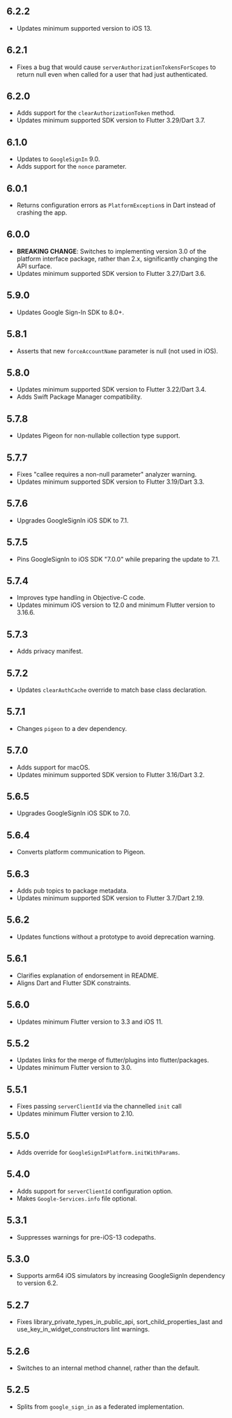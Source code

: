 ## 6.2.2

* Updates minimum supported version to iOS 13.

## 6.2.1

* Fixes a bug that would cause `serverAuthorizationTokensForScopes` to
  return null even when called for a user that had just authenticated.

## 6.2.0

* Adds support for the `clearAuthorizationToken` method.
* Updates minimum supported SDK version to Flutter 3.29/Dart 3.7.

## 6.1.0

* Updates to `GoogleSignIn` 9.0.
* Adds support for the `nonce` parameter.

## 6.0.1

* Returns configuration errors as `PlatformException`s in Dart instead of
  crashing the app.

## 6.0.0

* **BREAKING CHANGE**: Switches to implementing version 3.0 of the platform
  interface package, rather than 2.x, significantly changing the API surface.
* Updates minimum supported SDK version to Flutter 3.27/Dart 3.6.

## 5.9.0

* Updates Google Sign-In SDK to 8.0+.

## 5.8.1

* Asserts that new `forceAccountName` parameter is null (not used in iOS).

## 5.8.0

* Updates minimum supported SDK version to Flutter 3.22/Dart 3.4.
* Adds Swift Package Manager compatibility.

## 5.7.8

* Updates Pigeon for non-nullable collection type support.

## 5.7.7

* Fixes "callee requires a non-null parameter" analyzer warning.
* Updates minimum supported SDK version to Flutter 3.19/Dart 3.3.

## 5.7.6

* Upgrades GoogleSignIn iOS SDK to 7.1.

## 5.7.5

* Pins GoogleSignIn to iOS SDK "7.0.0" while preparing the update to 7.1.

## 5.7.4

* Improves type handling in Objective-C code.
* Updates minimum iOS version to 12.0 and minimum Flutter version to 3.16.6.

## 5.7.3

* Adds privacy manifest.

## 5.7.2

* Updates `clearAuthCache` override to match base class declaration.

## 5.7.1

* Changes `pigeon` to a dev dependency.

## 5.7.0

* Adds support for macOS.
* Updates minimum supported SDK version to Flutter 3.16/Dart 3.2.

## 5.6.5

* Upgrades GoogleSignIn iOS SDK to 7.0.

## 5.6.4

* Converts platform communication to Pigeon.

## 5.6.3

* Adds pub topics to package metadata.
* Updates minimum supported SDK version to Flutter 3.7/Dart 2.19.

## 5.6.2

* Updates functions without a prototype to avoid deprecation warning.

## 5.6.1

* Clarifies explanation of endorsement in README.
* Aligns Dart and Flutter SDK constraints.

## 5.6.0

* Updates minimum Flutter version to 3.3 and iOS 11.

## 5.5.2

* Updates links for the merge of flutter/plugins into flutter/packages.
* Updates minimum Flutter version to 3.0.

## 5.5.1

* Fixes passing `serverClientId` via the channelled `init` call
* Updates minimum Flutter version to 2.10.

## 5.5.0

* Adds override for `GoogleSignInPlatform.initWithParams`.

## 5.4.0

* Adds support for `serverClientId` configuration option.
* Makes `Google-Services.info` file optional.

## 5.3.1

* Suppresses warnings for pre-iOS-13 codepaths.

## 5.3.0

* Supports arm64 iOS simulators by increasing GoogleSignIn dependency to version 6.2.

## 5.2.7

* Fixes library_private_types_in_public_api, sort_child_properties_last and use_key_in_widget_constructors
  lint warnings.

## 5.2.6

* Switches to an internal method channel, rather than the default.

## 5.2.5

* Splits from `google_sign_in` as a federated implementation.
